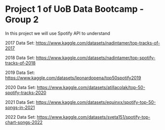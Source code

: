 # Project 1 of UoB Data Bootcamp - Group 2

In this project we will use Spotify API to understand 

2017 Data Set:
https://www.kaggle.com/datasets/nadintamer/top-tracks-of-2017

2018 Data Set:
https://www.kaggle.com/datasets/nadintamer/top-spotify-tracks-of-2018

2019 Data Set:
https://www.kaggle.com/datasets/leonardopena/top50spotify2019

2020 Data Set:
https://www.kaggle.com/datasets/atillacolak/top-50-spotify-tracks-2020

2021 Data Set:
https://www.kaggle.com/datasets/equinxx/spotify-top-50-songs-in-2021

2022 Data Set:
https://www.kaggle.com/datasets/sveta151/spotify-top-chart-songs-2022
